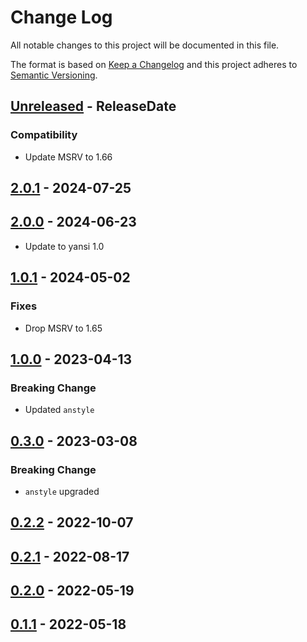 # Change Log
All notable changes to this project will be documented in this file.

The format is based on [Keep a Changelog](http://keepachangelog.com/)
and this project adheres to [Semantic Versioning](http://semver.org/).

<!-- next-header -->
## [Unreleased] - ReleaseDate

### Compatibility

- Update MSRV to 1.66

## [2.0.1] - 2024-07-25

## [2.0.0] - 2024-06-23

- Update to yansi 1.0

## [1.0.1] - 2024-05-02

### Fixes

- Drop MSRV to 1.65

## [1.0.0] - 2023-04-13

### Breaking Change

- Updated `anstyle`

## [0.3.0] - 2023-03-08

### Breaking Change

- `anstyle` upgraded

## [0.2.2] - 2022-10-07

## [0.2.1] - 2022-08-17

## [0.2.0] - 2022-05-19

## [0.1.1] - 2022-05-18

<!-- next-url -->
[Unreleased]: https://github.com/rust-cli/anstyle/compare/anstyle-yansi-v2.0.1...HEAD
[2.0.1]: https://github.com/rust-cli/anstyle/compare/anstyle-yansi-v2.0.0...anstyle-yansi-v2.0.1
[2.0.0]: https://github.com/rust-cli/anstyle/compare/anstyle-yansi-v1.0.1...anstyle-yansi-v2.0.0
[1.0.1]: https://github.com/rust-cli/anstyle/compare/anstyle-yansi-v1.0.0...anstyle-yansi-v1.0.1
[1.0.0]: https://github.com/rust-cli/anstyle/compare/anstyle-yansi-v0.3.0...anstyle-yansi-v1.0.0
[0.3.0]: https://github.com/rust-cli/anstyle/compare/anstyle-yansi-v0.2.2...anstyle-yansi-v0.3.0
[0.2.2]: https://github.com/rust-cli/anstyle/compare/anstyle-yansi-v0.2.1...anstyle-yansi-v0.2.2
[0.2.1]: https://github.com/rust-cli/anstyle/compare/anstyle-yansi-v0.2.0...anstyle-yansi-v0.2.1
[0.2.0]: https://github.com/rust-cli/anstyle/compare/anstyle-yansi-v0.1.1...anstyle-yansi-v0.2.0
[0.1.1]: https://github.com/rust-cli/anstyle/compare/1fd4f936999b5b3ecd5e3f0d8decb9e9c62b7f24...anstyle-yansi-v0.1.1
